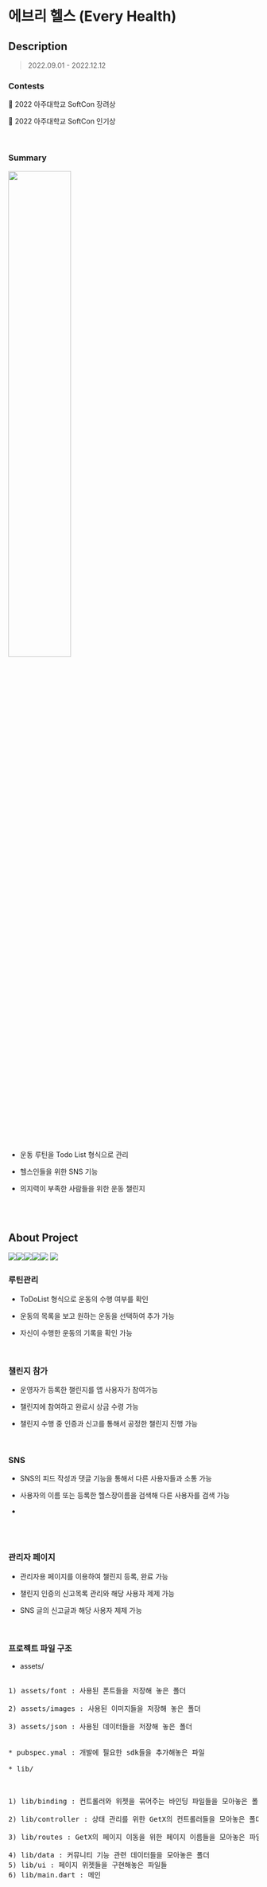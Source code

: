 # 에브리 헬스 (Every Health)



## Description

> 2022.09.01 - 2022.12.12

### Contests

📌 2022 아주대학교 SoftCon 장려상

📌 2022 아주대학교 SoftCon 인기상

<br>

### Summary

<img src=images/summary.png  width="50%"/>

* 운동 루틴을 Todo List 형식으로 관리

* 헬스인들을 위한 SNS 기능

* 의지력이 부족한 사람들을 위한 운동 챌린지

  <br>

  <br>

## About Project
<img src="https://img.shields.io/badge/spring-6DB33F?style=for-the-badge&logo=spring&logoColor=white"><img src="https://img.shields.io/badge/mysql-4479A1?style=for-the-badge&logo=mysql&logoColor=white"><img src="https://img.shields.io/badge/flutter-02569B?style=for-the-badge&logo=flutter&logoColor=white"><img src="https://img.shields.io/badge/amazonaws-232F3E?style=for-the-badge&logo=amazonaws&logoColor=white"><img src="https://img.shields.io/badge/github-181717?style=for-the-badge&logo=github&logoColor=white">
  <img src="https://img.shields.io/badge/git-F05032?style=for-the-badge&logo=git&logoColor=white">


### 루틴관리


* ToDoList 형식으로 운동의 수행 여부를 확인

* 운동의 목록을 보고 원하는 운동을 선택하여 추가 가능

* 자신이 수행한 운동의 기록을 확인 가능




  <br>

### 챌린지 참가


* 운영자가 등록한 챌린지를 앱 사용자가 참여가능

* 챌린지에 참여하고 완료시 상금 수령 가능

* 챌린지 수행 중 인증과 신고를 통해서 공정한 챌린지 진행 가능

  <br>

### SNS


* SNS의 피드 작성과 댓글 기능을 통해서 다른 사용자들과 소통 가능

* 사용자의 이름 또는 등록한 헬스장이름을 검색해 다른 사용자를 검색 가능 
* 

  <br>



  <br>



### 관리자 페이지

* 관리자용 페이지를 이용하여 챌린지 등록, 완료 가능

* 챌린지 인증의 신고목록 관리와 해당 사용자 제제 가능

* SNS 글의 신고글과 해당 사용자 제제 가능




  <br>
### 프로젝트 파일 구조

* assets/

<pre> 
1) assets/font : 사용된 폰트들을 저장해 놓은 폴더 <br> 
2) assets/images : 사용된 이미지들을 저장해 놓은 폴더 <br> 
3) assets/json : 사용된 데이터들을 저장해 놓은 폴더 <br> 

* pubspec.ymal : 개발에 필요한 sdk들을 추가해놓은 파일

* lib/

<pre> 
1) lib/binding : 컨트롤러와 위젯을 묶어주는 바인딩 파일들을 모아놓은 폴더 <br> 
2) lib/controller : 상태 관리를 위한 GetX의 컨트롤러들을 모아놓은 폴더 <br> 
3) lib/routes : GetX의 페이지 이동을 위한 페이지 이름들을 모아놓은 파일들 <br>
4) lib/data : 커뮤니티 기능 관련 데이터들을 모아놓은 폴더
5) lib/ui : 페이지 위젯들을 구현해놓은 파일들
6) lib/main.dart : 메인 


<br>


<br>

<br>

<br>

